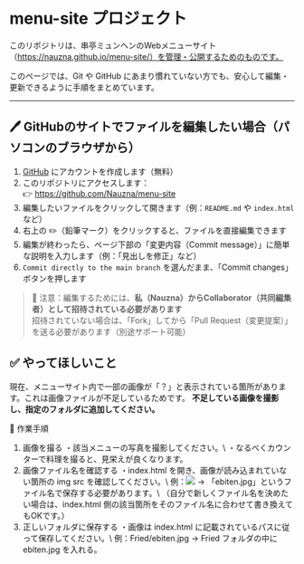 # menu-site プロジェクト

このリポジトリは、串亭ミュンヘンのWebメニューサイト（https://nauzna.github.io/menu-site/）を管理・公開するためのものです。

このページでは、Git や GitHub にあまり慣れていない方でも、安心して編集・更新できるように手順をまとめています。

---

## 🖊 GitHubのサイトでファイルを編集したい場合（パソコンのブラウザから）

1. [GitHub](https://github.com) にアカウントを作成します（無料）
2. このリポジトリにアクセスします：  
   👉 https://github.com/Nauzna/menu-site
3. 編集したいファイルをクリックして開きます（例：`README.md` や `index.html` など）
4. 右上の ✏️（鉛筆マーク）をクリックすると、ファイルを直接編集できます
5. 編集が終わったら、ページ下部の「変更内容（Commit message）」に簡単な説明を入力します（例：「見出しを修正」など）
6. `Commit directly to the main branch` を選んだまま、「Commit changes」ボタンを押します

> 🔐 注意：編集するためには、**私（Nauzna）からCollaborator（共同編集者）として招待されている必要があります**  
> 招待されていない場合は、「Fork」してから「Pull Request（変更提案）」を送る必要があります（別途サポート可能）

## ✅ やってほしいこと
現在、メニューサイト内で一部の画像が「？」と表示されている箇所があります。これは画像ファイルが不足しているためです。
**不足している画像を撮影し、指定のフォルダに追加してください。**

📝 作業手順
1. 画像を撮る
    ・該当メニューの写真を撮影してください。\\
    ・なるべくカウンターで料理を撮ると、見栄えが良くなります。
2. 画像ファイル名を確認する
   ・index.html を開き、画像が読み込まれていない箇所の img src を確認してください。\\
    例：<img src="Fried/ebiten.jpg"> → 「ebiten.jpg」というファイル名で保存する必要があります。\\
    （自分で新しくファイル名を決めたい場合は、index.html 側の該当箇所をそのファイル名に合わせて書き換えてもOKです。）
3. 正しいフォルダに保存する
    ・画像は index.html に記載されているパスに従って保存してください。\\
    例：Fried/ebiten.jpg → Fried フォルダの中に ebiten.jpg を入れる。







